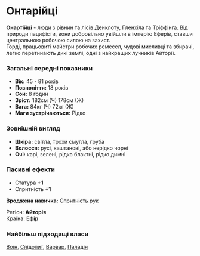 # Онтарійці

**Онартійці** - люди з рівнин та лісів Денклоту, Гленхіла та Тріффінга. Від природи пацифісти, вони добровільно увійшли в імперію Еферів, ставши центральною робочою силою на захист.<br/>
Горді, працьовиті майстри робочих ремесел, чудові мисливці та збирачі, легко перетинають дикі землі, одні з найкращих лучників Айторії.

### Загальні середні показники
  - **Вік:** 45 - 81 років
  - **Повноліття:** 18 років
  - **Сон:** 8 годин
  - **Зріст:** 182см (Ч) 178см (Ж)
  - **Вага:** 84кг (Ч) 72кг (Ж)
  - **Маги зустрічаються:** Рідко

### Зовнішній вигляд
  - **Шкіра:** світла, трохи смугла, груба
  - **Волосся:** русі, каштанові, або нерідко чорні
  - **Очі:** карі, зелені, рідко блактні, рідко димні

### Пасивні ефекти
  - Статура **+1**
  - Спритність **+1**

**Вроджена навичка:** [Спритність рук](/docs/characters/index.md#sleight-hand)

Регіон: **Айторія**<br />
Країна: **Ефір**

### Найбільш підходящі класи

[Воїн](/docs/classes/warrior), [Слідопит](/docs/classes/ranger), [Варвар](/docs/classes/barbarian), [Паладін](/docs/classes/paladin)